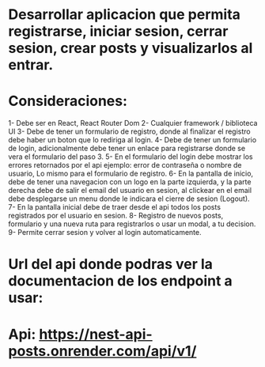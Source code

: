 # Desarrollar aplicacion que permita registrarse, iniciar sesion, cerrar sesion, crear posts y visualizarlos al entrar.
# Consideraciones:
1- Debe ser en React, React Router Dom
2- Cualquier framework / biblioteca UI
3- Debe de tener un formulario de registro, donde al finalizar el registro debe haber un boton que lo rediriga al login.
4- Debe de tener un formulario de login, adicionalmente debe tener
    un enlace para registrarse donde se vera el formulario del paso 3.
5- En el formulario del login debe mostrar los errores retornados por el api 
    ejemplo: error de contraseña o nombre de usuario, Lo mismo para el formulario de registro.
6- En la pantalla de inicio, debe de tener una navegacion con un logo en la parte izquierda, y la parte derecha debe de salir el email del usuario en sesion, al clickear en el email debe desplegarse un menu donde le indicara el cierre de sesion (Logout).
7- En la pantalla inicial debe de traer desde el api todos los posts registrados por el usuario en sesion.
8- Registro de nuevos posts, formulario y una nueva ruta para registrarlos o usar un modal, a tu decision.
9- Permite cerrar sesion y volver al login automaticamente.

# Url del api donde podras ver la documentacion de los endpoint a usar:
# Api: https://nest-api-posts.onrender.com/api/v1/